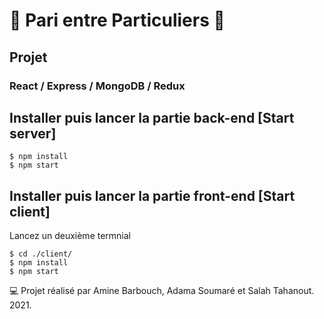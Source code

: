# 🎰 Pari entre Particuliers 🎰
## Projet
### React / Express / MongoDB / Redux
## Installer puis lancer la partie back-end [Start server]
```shell
$ npm install
$ npm start
```
## Installer puis lancer la partie front-end [Start client]
Lancez un deuxième termnial
```shell
$ cd ./client/
$ npm install
$ npm start
```

💻 Projet réalisé par Amine Barbouch, Adama Soumaré et Salah Tahanout. 2021.
